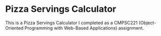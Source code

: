 # Pizza Servings Calculator
This is a Pizza Servings Calculator I completed as a CMPSC221 (Object-Oriented Programming with Web-Based Applications) assignment.
